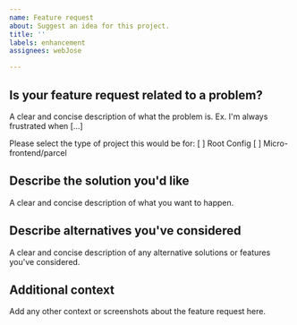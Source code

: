```yaml
---
name: Feature request
about: Suggest an idea for this project.
title: ''
labels: enhancement
assignees: webJose

---
```


## Is your feature request related to a problem?

A clear and concise description of what the problem is. Ex. I'm always frustrated when [...]

Please select the type of project this would be for: [ ] Root Config [ ] Micro-frontend/parcel

## Describe the solution you'd like

A clear and concise description of what you want to happen.

## Describe alternatives you've considered

A clear and concise description of any alternative solutions or features you've considered.

## Additional context

Add any other context or screenshots about the feature request here.
